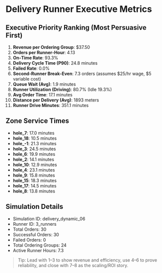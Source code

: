 # Delivery Runner Executive Metrics

## Executive Priority Ranking (Most Persuasive First)
1. **Revenue per Ordering Group**: $37.50
2. **Orders per Runner‑Hour**: 4.13
3. **On‑Time Rate**: 93.3%
4. **Delivery Cycle Time (P90)**: 24.8 minutes
5. **Failed Rate**: 0.0%
6. **Second‑Runner Break‑Even**: 7.3 orders (assumes $25/hr wage, $5 variable cost)
7. **Queue Wait (Avg)**: 1.9 minutes
8. **Runner Utilization (Driving)**: 80.7% (Idle 19.3%)
9. **Avg Order Time**: 17.1 minutes
10. **Distance per Delivery (Avg)**: 1893 meters
11. **Runner Drive Minutes**: 351.1 minutes

## Zone Service Times
- **hole_7**: 17.0 minutes
- **hole_18**: 10.5 minutes
- **hole_-1**: 21.3 minutes
- **hole_3**: 24.5 minutes
- **hole_6**: 19.9 minutes
- **hole_2**: 14.1 minutes
- **hole_10**: 12.9 minutes
- **hole_4**: 23.1 minutes
- **hole_9**: 15.8 minutes
- **hole_15**: 18.3 minutes
- **hole_17**: 14.5 minutes
- **hole_8**: 13.8 minutes


## Simulation Details
- Simulation ID: delivery_dynamic_06
- Runner ID: 3_runners
- Total Orders: 30
- Successful Orders: 30
- Failed Orders: 0
- Total Ordering Groups: 24
- Active Runner Hours: 7.3

> Tip: Lead with 1–3 to show revenue and efficiency, use 4–6 to prove reliability, and close with 7–8 as the scaling/ROI story.
